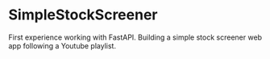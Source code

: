# SimpleStockScreener

First experience working with FastAPI. Building a simple stock screener web app following a Youtube playlist.
